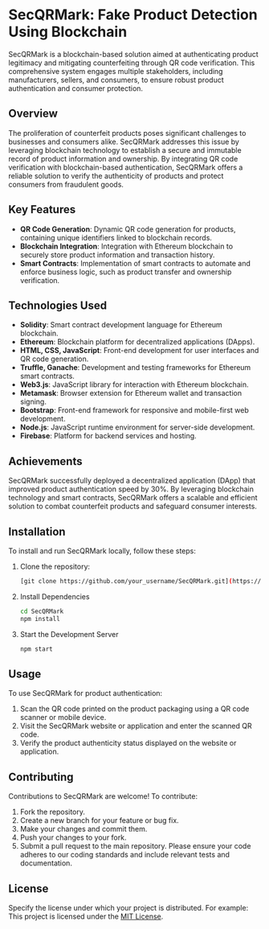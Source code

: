 # SecQRMark: Fake Product Detection Using Blockchain

SecQRMark is a blockchain-based solution aimed at authenticating product legitimacy and mitigating counterfeiting through QR code verification. This comprehensive system engages multiple stakeholders, including manufacturers, sellers, and consumers, to ensure robust product authentication and consumer protection.

## Overview

The proliferation of counterfeit products poses significant challenges to businesses and consumers alike. SecQRMark addresses this issue by leveraging blockchain technology to establish a secure and immutable record of product information and ownership. By integrating QR code verification with blockchain-based authentication, SecQRMark offers a reliable solution to verify the authenticity of products and protect consumers from fraudulent goods.

## Key Features

- **QR Code Generation**: Dynamic QR code generation for products, containing unique identifiers linked to blockchain records.
- **Blockchain Integration**: Integration with Ethereum blockchain to securely store product information and transaction history.
- **Smart Contracts**: Implementation of smart contracts to automate and enforce business logic, such as product transfer and ownership verification.

## Technologies Used

- **Solidity**: Smart contract development language for Ethereum blockchain.
- **Ethereum**: Blockchain platform for decentralized applications (DApps).
- **HTML, CSS, JavaScript**: Front-end development for user interfaces and QR code generation.
- **Truffle, Ganache**: Development and testing frameworks for Ethereum smart contracts.
- **Web3.js**: JavaScript library for interaction with Ethereum blockchain.
- **Metamask**: Browser extension for Ethereum wallet and transaction signing.
- **Bootstrap**: Front-end framework for responsive and mobile-first web development.
- **Node.js**: JavaScript runtime environment for server-side development.
- **Firebase**: Platform for backend services and hosting.

## Achievements

SecQRMark successfully deployed a decentralized application (DApp) that improved product authentication speed by 30%. By leveraging blockchain technology and smart contracts, SecQRMark offers a scalable and efficient solution to combat counterfeit products and safeguard consumer interests.

## Installation

To install and run SecQRMark locally, follow these steps:

1. Clone the repository:
   ```sh
   [git clone https://github.com/your_username/SecQRMark.git](https://github.com/Sinchan1717/SecQRMark-Fake-product-detection-using-blockchain..git)
2. Install Dependencies

   ```sh
   cd SecQRMark
   npm install
3. Start the Development Server
   ```sh
   npm start
   
## Usage

To use SecQRMark for product authentication:

1. Scan the QR code printed on the product packaging using a QR code scanner or mobile device.
2. Visit the SecQRMark website or application and enter the scanned QR code.
3. Verify the product authenticity status displayed on the website or application.

## Contributing
Contributions to SecQRMark are welcome! To contribute:

1. Fork the repository.
2. Create a new branch for your feature or bug fix.
3. Make your changes and commit them.
4. Push your changes to your fork.
5. Submit a pull request to the main repository.
Please ensure your code adheres to our coding standards and include relevant tests and documentation.

## License

Specify the license under which your project is distributed. For example:
This project is licensed under the [MIT License](LICENSE).
